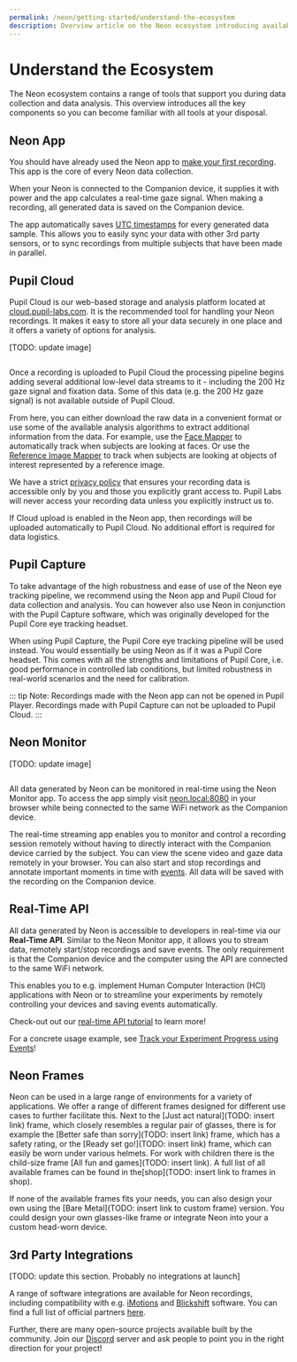 ```yaml
---
permalink: /neon/getting-started/understand-the-ecosystem
description: Overview article on the Neon ecosystem introducing available software components.
---
```


# Understand the Ecosystem
The Neon ecosystem contains a range of tools that support you during data collection and data analysis. This overview introduces all the key components so you can become familiar with all tools at your disposal.

## Neon App
You should have already used the Neon app to [make your first recording](/neon/getting-started/first-recording.html). This app is the core of every Neon data collection.

When your Neon is connected to the Companion device, it supplies it with power and the app calculates a real-time gaze signal. When making a recording, all generated data is saved on the Companion device.

The app automatically saves [UTC timestamps](https://en.wikipedia.org/wiki/Coordinated_Universal_Time) for every generated data sample. This allows you to easily sync your data with other 3rd party sensors, or to sync recordings from multiple subjects that have been made in parallel.


## Pupil Cloud
Pupil Cloud is our web-based storage and analysis platform located at [cloud.pupil-labs.com](https://cloud.pupil-labs.com/). It is the recommended tool for handling your Neon recordings.
It makes it easy to store all your data securely in one place and it offers a variety of options for analysis.

[TODO: update image]

<div class="pb-4" style="display:flex;justify-content:center;">
  <v-img
    :src="require('../../media/invisible/getting-started/PL-Ecosystem-white.jpg')"
    max-width=100%
  >
  </v-img>
</div>

Once a recording is uploaded to Pupil Cloud the processing pipeline begins adding several additional low-level data streams to it - including the 200 Hz gaze signal and fixation data. Some of this data (e.g. the 200 Hz gaze signal) is not available outside of Pupil Cloud.

From here, you can either download the raw data in a convenient format or use some of the available analysis algorithms to extract additional information from the data. For example, use the [Face Mapper](/neon/enrichments/#face-mapper) to automatically track when subjects are looking at faces. Or use the [Reference Image Mapper](/neon/enrichments/#reference-image-mapper) to track when subjects are looking at objects of interest represented by a reference image.

We have a strict [privacy policy](https://pupil-labs.com/legal/) that ensures your recording data is accessible only by you and those you explicitly grant access to. Pupil Labs will never access your recording data unless you explicitly instruct us to.

If Cloud upload is enabled in the Neon app, then recordings will be uploaded automatically to Pupil Cloud. No additional effort is required for data logistics.


## Pupil Capture

To take advantage of the high robustness and ease of use of the Neon eye tracking pipeline, we recommend using the Neon app and Pupil Cloud for data collection and analysis. You can however also use Neon in conjunction with the Pupil Capture software, which was originally developed for the Pupil Core eye tracking headset.

When using Pupil Capture, the Pupil Core eye tracking pipeline will be used instead. You would essentially be using Neon as if it was a Pupil Core headset. This comes with all the strengths and limitations of Pupil Core, i.e. good performance in controlled lab conditions, but limited robustness in real-world scenarios and the need for calibration.

::: tip
Note: Recordings made with the Neon app can not be opened in Pupil Player. Recordings made with Pupil Capture can not be uploaded to Pupil Cloud.
:::


<DownloadLinks/>


## Neon Monitor

[TODO: update image]

<div style="display:flex;justify-content:center;" class="pb-4">
  <v-img
    :src="require('../../media/invisible/getting-started/pi-monitor-app.jpg')"
    max-width=100%
  >
  </v-img>
</div>

All data generated by Neon can be monitored in real-time using the Neon Monitor app. To access the app simply visit [neon.local:8080](http://neon.local:8080) in your browser while being connected to the same WiFi network as the Companion device.

The real-time streaming app enables you to monitor and control a recording session remotely without having to directly interact with the Companion device carried by the subject. You can view the scene video and gaze data remotely in your browser. You can also start and stop recordings and annotate important moments in time with [events](/neon/basic-concepts/events). All data will be saved with the recording on the Companion device.

## Real-Time API
All data generated by Neon is accessible to developers in real-time via our **Real-Time API**. Similar to the Neon Monitor app, it allows you to stream data, remotely start/stop recordings and save events. The only requirement is that the Companion device and the computer using the API are connected to the same WiFi network.

This enables you to e.g. implement Human Computer Interaction (HCI) applications with Neon or to streamline your experiments by remotely controlling your devices and saving events automatically.

Check-out out our [real-time API tutorial](/neon/real-time-api/introduction/) to learn more!

For a concrete usage example, see [Track your Experiment Progress using Events](/neon/real-time-api/track-your-experiment-progress-using-events/)!

## Neon Frames

Neon can be used in a large range of environments for a variety of applications. We offer a range of different frames designed for different use cases to further facilitate this. Next to the [Just act natural](TODO: insert link) frame, which closely resembles a regular pair of glasses, there is for example the [Better safe than sorry](TODO: insert link) frame, which has a safety rating, or the [Ready set go!](TODO: insert link) frame, which can easily be worn under various helmets. For work with children there is the child-size frame [All fun and games](TODO: insert link). A full list of all available frames can be found in the[shop](TODO: insert link to frames in shop).

If none of the available frames fits your needs, you can also design your own using the [Bare Metal](TODO: insert link to custom frame) version. You could design your own glasses-like frame or integrate Neon into your a custom head-worn device.


## 3rd Party Integrations

[TODO: update this section. Probably no integrations at launch]

A range of software integrations are available for Neon recordings, including compatibility with e.g. [iMotions](https://imotions.com/) and [Blickshift](https://www.blickshift.com/?lang=de) software. You can find a full list of official partners [here](https://pupil-labs.com/partners-resellers/). 

Further, there are many open-source projects available built by the community. Join our [Discord](https://pupil-labs.com/chat) server and ask people to point you in the right direction for your project!

